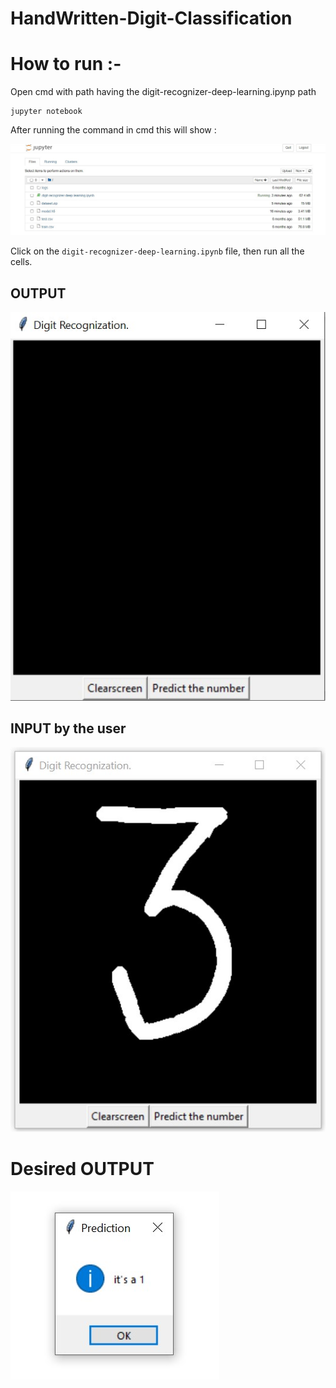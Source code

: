 # HandWritten-Digit-Classification
# How to run :-
Open cmd with path having the digit-recognizer-deep-learning.ipynp path
```
jupyter notebook
```
After running the command in cmd this will show :

<img src="/image-1.jpg" alt="jupyter notebook">

Click on the `digit-recognizer-deep-learning.ipynb` file,
then run all the cells.
## OUTPUT
<img src="/Output1.jpg" alt="output"><br>
## INPUT by the user 
<img src="/input-1.jpg" alt="output"><br>
# Desired OUTPUT
<img src="/Output2.jpg" alt="output">
